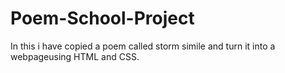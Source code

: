 # Poem-School-Project
In this i have copied a poem called storm simile and turn it into a webpageusing HTML and CSS.
